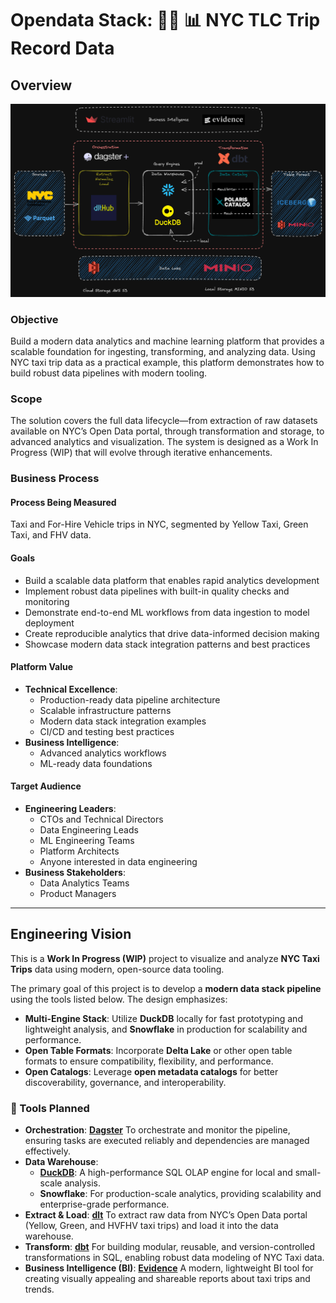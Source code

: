 #  Opendata Stack: 🚕🗽  📊  NYC TLC Trip Record Data

## Overview

![Open Source Modern Data Stack](./docs/img/opendata-stack-platform-architecture.png)

### Objective

Build a modern data analytics and machine learning platform that provides a scalable foundation for ingesting, transforming, and analyzing data. Using NYC taxi trip data as a practical example, this platform demonstrates how to build robust data pipelines with modern tooling.

### Scope

The solution covers the full data lifecycle—from extraction of raw datasets available on NYC’s Open Data portal, through transformation and storage, to advanced analytics and visualization. The system is designed as a Work In Progress (WIP) that will evolve through iterative enhancements.

### Business Process

#### Process Being Measured
Taxi and For-Hire Vehicle trips in NYC, segmented by Yellow Taxi, Green Taxi, and FHV data.

#### Goals

- Build a scalable data platform that enables rapid analytics development
- Implement robust data pipelines with built-in quality checks and monitoring
- Demonstrate end-to-end ML workflows from data ingestion to model deployment
- Create reproducible analytics that drive data-informed decision making
- Showcase modern data stack integration patterns and best practices

#### Platform Value

- **Technical Excellence**:
  - Production-ready data pipeline architecture
  - Scalable infrastructure patterns
  - Modern data stack integration examples
  - CI/CD and testing best practices
- **Business Intelligence**:
  - Advanced analytics workflows
  - ML-ready data foundations

#### Target Audience

- **Engineering Leaders**:
  - CTOs and Technical Directors
  - Data Engineering Leads
  - ML Engineering Teams
  - Platform Architects
  - Anyone interested in data engineering
- **Business Stakeholders**:
  - Data Analytics Teams
  - Product Managers

---

## Engineering Vision

This is a **Work In Progress (WIP)** project to visualize and analyze **NYC Taxi Trips** data using modern, open-source data tooling.

The primary goal of this project is to develop a **modern data stack pipeline** using the tools listed below. The design emphasizes:

- **Multi-Engine Stack**: Utilize **DuckDB** locally for fast prototyping and lightweight analysis, and **Snowflake** in production for scalability and performance.
- **Open Table Formats**: Incorporate **Delta Lake** or other open table formats to ensure compatibility, flexibility, and performance.
- **Open Catalogs**: Leverage **open metadata catalogs** for better discoverability, governance, and interoperability.


### 🧰 Tools Planned

- **Orchestration**: [**Dagster**](https://github.com/dagster-io/dagster) To orchestrate and monitor the pipeline, ensuring tasks are executed reliably and dependencies are managed effectively.
- **Data Warehouse**:
    - [**DuckDB**](https://github.com/duckdb/duckdb): A high-performance SQL OLAP engine for local and small-scale analysis.
    - **Snowflake**: For production-scale analytics, providing scalability and enterprise-grade performance.
- **Extract & Load**: [**dlt**](https://github.com/dlt-hub/dlt) To extract raw data from NYC’s Open Data portal (Yellow, Green, and HVFHV taxi trips) and load it into the data warehouse.
- **Transform**: [**dbt**](https://github.com/dbt-labs/dbt-core) For building modular, reusable, and version-controlled transformations in SQL, enabling robust data modeling of NYC Taxi data.
- **Business Intelligence (BI)**: [**Evidence**](https://github.com/evidence-dev/evidence) A modern, lightweight BI tool for creating visually appealing and shareable reports about taxi trips and trends.
